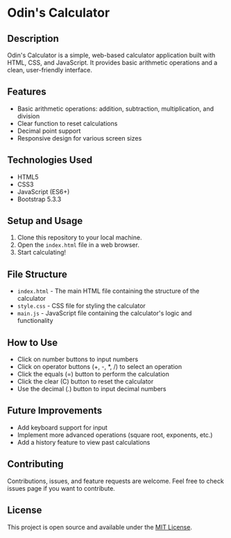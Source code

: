 # Odin's Calculator

## Description
Odin's Calculator is a simple, web-based calculator application built with HTML, CSS, and JavaScript. It provides basic arithmetic operations and a clean, user-friendly interface.

## Features
- Basic arithmetic operations: addition, subtraction, multiplication, and division
- Clear function to reset calculations
- Decimal point support
- Responsive design for various screen sizes

## Technologies Used
- HTML5
- CSS3
- JavaScript (ES6+)
- Bootstrap 5.3.3

## Setup and Usage
1. Clone this repository to your local machine.
2. Open the `index.html` file in a web browser.
3. Start calculating!

## File Structure
- `index.html` - The main HTML file containing the structure of the calculator
- `style.css` - CSS file for styling the calculator
- `main.js` - JavaScript file containing the calculator's logic and functionality

## How to Use
- Click on number buttons to input numbers
- Click on operator buttons (+, -, *, /) to select an operation
- Click the equals (=) button to perform the calculation
- Click the clear (C) button to reset the calculator
- Use the decimal (.) button to input decimal numbers

## Future Improvements
- Add keyboard support for input
- Implement more advanced operations (square root, exponents, etc.)
- Add a history feature to view past calculations

## Contributing
Contributions, issues, and feature requests are welcome. Feel free to check issues page if you want to contribute.

## License
This project is open source and available under the [MIT License](LICENSE).
